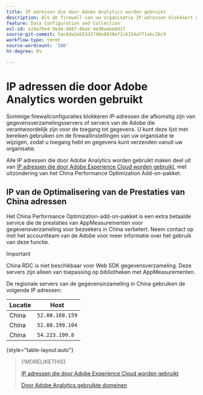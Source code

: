 ```yaml
---
title: IP adressen die door Adobe Analytics worden gebruikt
description: Als de firewall van uw organisatie IP adressen blokkeert die uit Adobe voortkomen, gebruik deze lijst om uw firewallmontages bij te werken.
feature: Data Configuration and Collection
exl-id: e24a70e4-9ed4-4b87-8bab-4ed0aebedd1f
source-git-commit: 5ac6da2eb53d2748e8838ef2c6334a771abc26c9
workflow-type: tm+mt
source-wordcount: '186'
ht-degree: 0%

---
```


# IP adressen die door Adobe Analytics worden gebruikt

Sommige firewallconfiguraties blokkeren IP-adressen die afkomstig zijn van gegevensverzamelingsservers of servers van de Adobe die verantwoordelijk zijn voor de toegang tot gegevens. U kunt deze lijst met bereiken gebruiken om de firewallinstellingen van uw organisatie te wijzigen, zodat u toegang hebt en gegevens kunt verzenden vanuit uw organisatie.

Alle IP adressen die door Adobe Analytics worden gebruikt maken deel uit van [IP adressen die door Adobe Experience Cloud worden gebruikt](https://experienceleague.adobe.com/en/docs/core-services/interface/data-collection/ip-addresses), met uitzondering van het China Performance Optimization Add-on-pakket.

## IP van de Optimalisering van de Prestaties van China adressen

Het China Performance Optimization-add-on-pakket is een extra betaalde service die de prestaties van AppMeasurementen voor gegevensverzameling voor bezoekers in China verbetert. Neem contact op met het accountteam van de Adobe voor meer informatie over het gebruik van deze functie.

>[!IMPORTANT]
>
>China RDC is niet beschikbaar voor Web SDK gegevensverzameling. Deze servers zijn alleen van toepassing op bibliotheken met AppMeasurementen.

De regionale servers van de gegevensinzameling in China gebruiken de volgende IP adressen:

| Locatie | Host |
| --- | --- |
| China | `52.80.168.159` |
| China | `52.80.199.104` |
| China | `54.223.199.8` |

{style="table-layout:auto"}

>[!MORELIKETHIS]
>
>[IP adressen die door Adobe Experience Cloud worden gebruikt](https://experienceleague.adobe.com/en/docs/core-services/interface/data-collection/ip-addresses)
>
>[Door Adobe Analytics gebruikte domeinen](domains.md)
